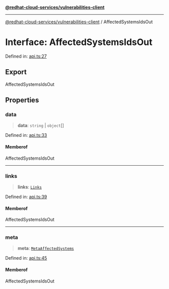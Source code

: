[**@redhat-cloud-services/vulnerabilities-client**](../README.md)

***

[@redhat-cloud-services/vulnerabilities-client](../globals.md) / AffectedSystemsIdsOut

# Interface: AffectedSystemsIdsOut

Defined in: [api.ts:27](https://github.com/charlesmulder/javascript-clients/blob/main/packages/vulnerabilities/git-api/api.ts#L27)

## Export

AffectedSystemsIdsOut

## Properties

### data

> **data**: `string` \| `object`[]

Defined in: [api.ts:33](https://github.com/charlesmulder/javascript-clients/blob/main/packages/vulnerabilities/git-api/api.ts#L33)

#### Memberof

AffectedSystemsIdsOut

***

### links

> **links**: [`Links`](Links.md)

Defined in: [api.ts:39](https://github.com/charlesmulder/javascript-clients/blob/main/packages/vulnerabilities/git-api/api.ts#L39)

#### Memberof

AffectedSystemsIdsOut

***

### meta

> **meta**: [`MetaAffectedSystems`](MetaAffectedSystems.md)

Defined in: [api.ts:45](https://github.com/charlesmulder/javascript-clients/blob/main/packages/vulnerabilities/git-api/api.ts#L45)

#### Memberof

AffectedSystemsIdsOut
